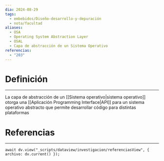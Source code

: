 ```yaml
---
dia: 2024-08-29
tags:
  - embebidos/Diseño-desarrollo-y-depuración
  - nota/facultad
aliases:
  - OSA
  - Operating System Abstraction Layer
  - OSAL
  - Capa de abstracción de un Sistema Operativo
referencias:
  - "203"
---
```

# Definición
---
La capa de abstracción de un [[Sistema operativo|sistema operativo]] otorga una [[Aplicación Programming Interface|API]] para un sistema operativo abstracto que permite desarrollar código para distintas plataformas


# Referencias
---
```dataviewjs
await dv.view("_scripts/dataview/investigacion/referenciasView", { archivo: dv.current() });
```